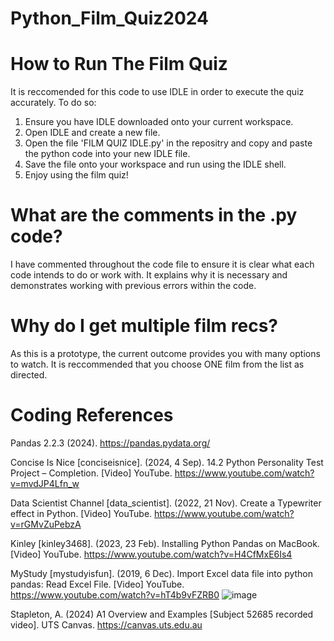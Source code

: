# Python_Film_Quiz2024

# How to Run The Film Quiz
It is reccomended for this code to use IDLE in order to execute the quiz accurately. To do so:
1. Ensure you have IDLE downloaded onto your current workspace.
2. Open IDLE and create a new file.
3. Open the file 'FILM QUIZ IDLE.py' in the repositry and copy and paste the python code into your new IDLE file.
4. Save the file onto your workspace and run using the IDLE shell.
5. Enjoy using the film quiz!

# What are the comments in the .py code?
I have commented throughout the code file to ensure it is clear what each code intends to do or work with. It explains why it is necessary and demonstrates working with previous errors within the code.

# Why do I get multiple film recs?
As this is a prototype, the current outcome provides you with many options to watch. It is reccommended that you choose ONE film from the list as directed.

# Coding References
Pandas 2.2.3 (2024). https://pandas.pydata.org/

Concise Is Nice [conciseisnice]. (2024, 4 Sep). 14.2 Python Personality Test Project – Completion. [Video] YouTube. https://www.youtube.com/watch?v=mvdJP4Lfn_w

Data Scientist Channel [data_scientist]. (2022, 21 Nov). Create a Typewriter effect in Python. [Video] YouTube. https://www.youtube.com/watch?v=rGMvZuPebzA

Kinley [kinley3468]. (2023, 23 Feb). Installing Python Pandas on MacBook. [Video] YouTube. https://www.youtube.com/watch?v=H4CfMxE6Is4

MyStudy [mystudyisfun]. (2019, 6 Dec). Import Excel data file into python pandas: Read Excel File. [Video] YouTube. https://www.youtube.com/watch?v=hT4b9vFZRB0 
![image](https://github.com/user-attachments/assets/6d76f5d7-cceb-46f4-a89d-437ff8fac719)

Stapleton, A. (2024) A1 Overview and Examples [Subject 52685 recorded video]. UTS Canvas. https://canvas.uts.edu.au

